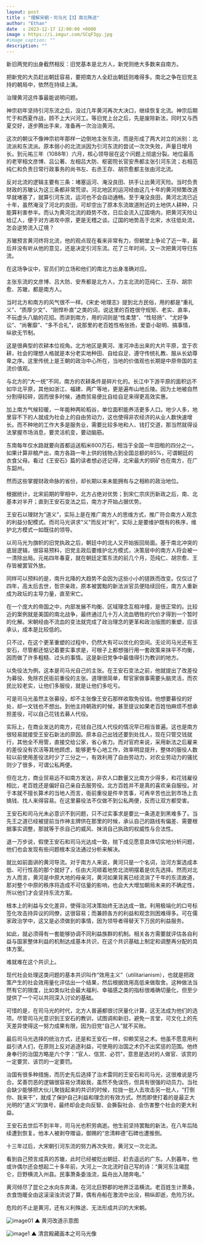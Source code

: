```yaml
---
layout: post
title : "理解宋朝・司马光【3】南北殊途"
author: "Ethan"
date  : 2023-12-17 12:00:00 +0800
image : https://i.imgur.com/SCqF3gy.jpg
#image_caption: ""
description: ""
---
```


新旧两党的出身截然相反：旧党基本是北方人，新党则绝大多数来自南方。

<!--more-->

把新党的大员赶出朝廷容易，要把南方人全赶出朝廷则难得多。南北之争在旧党主持的朝局中，依然在持续上演。

治理黄河这件事最能说明问题。

神宗初年坚持引河东流之后，没过几年黄河再次大决口，继续恢复北流。神宗后期忙于和西夏作战，顾不上大兴河工。等旧党上台之后，先是废除新法，同时又与西夏交好，逐步腾出手来，准备再一次治治黄河。

这次的朝议不像神宗初年那样一边倒地主张东流，而是形成了两大对立的派别：北流派和东流派。原本弱小的北流派因为引河东流的尝试一次次失败，声量日增月长。到元祐三年（1088年）六月，核心领导层在这个问题上彻底分裂。地位最高的老宰相文彦博、吕公著、左相吕大防、枢密院长官安焘都主张引河东流；右相范纯仁和负责日常行政事务的尚书左、右丞王存、胡宗愈都主张由河北流。

反对北流的逻辑主要有三条：堵塞运河、淹没良田、拱手让出黄河天险。当时负责财政的苏辙认为这三条都非常荒谬。河北地区的运河经由这几十年的黄河频繁改道早就堵塞了，就算引河东流，运河也不会自动通畅。至于淹没良田，黄河北流已近十年，虽然淹没了河北的良田，可却空出了原本东流故道附近的土地供人耕种，只能算利害参半。而认为黄河北流的趋势不改，日后会流入辽国境内，把黄河天险让给辽人，便于对方进攻中原，更是无稽之谈。辽国的地势高于北宋，水往低处流，怎会逆势流入辽境？

苏辙预言黄河终将北流，他的观点现在看来非常有力，但朝堂上争论了近一年，最后并没有听从他的意见，还是决定引河东流。花了三年时间，又一次把黄河导归东流。

在这场争议中，官员们的立场和他们的南北方出身准确对应。

主张东流的文彦博、吕大防、安焘都是北方人，力主北流的范纯仁、王存、胡宗愈、苏辙，都是南方人。

当时北方和南方的风气很不一样。《宋史·地理志》提到北方民俗，用的都是“重礼义”、“质厚少文”、“刚悍朴直”之类的词，说这里的百姓很守规矩、老实、直率，不玩虚头八脑的花招。而讲到南方，用的词则是“性柔慧”、“性轻扬”、“尤好争讼”、“尚奢靡”、“多不合礼”，说那里的老百姓性格张扬，爱耍小聪明、搞事情，纵欲无节制。

这是很典型的农耕本位视角。北方地区是黄河、淮河冲击出来的大片平原，宜于农耕，社会的理想人格就是本分老实地种田、自给自足、遵守传统礼教、服从长幼尊卑之序。这里传统上是王朝的政治中心所在，当地的价值观也长期是中原帝国的主流价值观。

与北方的“大一统”不同，南方的农耕条件是碎片化的。长江中下游平原的面积远不如华北平原，其他如浙江、福建、两广等地，更是遍布山地丘陵。因为土地被自然分割得较碎，因而很多时候，通商贸易便比自给自足来得更高效实惠。

加上南方气候较暖，一年能种两轮稻谷，单位面积能养活更多人口。地少人多，地里容不下的人就成为社会上的自由劳动力，这也使得非农经济的从业人数快速增长。而不种地的工作大多是服务业，需要比较多地和人、钱打交道，那当然就得设法掌握市场消息，要灵活机变，要动脑筋。

东南每年仅水路就要向首都运送稻米600万石，相当于全国一年田租的四分之一。如果计算非粮产出，南方各路一年上供的钱物占到全国总额的85%，可谓朝廷的衣食父母。看过《王安石》篇的读者想必还记得，北宋最大的铜矿也在南方，在广东韶州。

然而这些掌握财政命脉的省份，却长期以来未能拥有与之相称的政治地位。

根据统计，北宋前期的宰相中，北方占绝对优势；到宋仁宗庆历新政之后，南、北基本对半开；直到王安石变法之后，南方才开始占据优势。

王安石以理财为“道义”，实际上是在推广南方人的思维方式，推广符合南方人观念的利益分配模式。而司马光讲求“义”而反对“利”，实际上是要维护既有的秩序，维护北方模式一如既往的领导。

以司马光为旗帜的旧党执政之后，朝廷中的北人又开始扳回局面。基于南北冲突的底层逻辑，很容易预料，旧党主政后要维护北方模式，决策层中的南方人将会被一一清除出局。元祐四年春夏，就在朝廷定策东流的前几个月，范纯仁、胡宗愈、王存皆被罢官外放。

同样可以预料的是，南升北降的大趋势不会因为这些小小的搓跌而改变。仅仅过了四年，高太后去世，哲宗亲政，原本被罢黜的新法派官员便陆续回任，南方人重新成为政坛的主导力量，直至宋亡。

在一个庞大的帝国之中，内部发展不均衡、区域理念互相冲撞，是很正常的。比较近的案例就是美国的南北战争，最终通过几十万人流血牺牲的代价才得到一个暂时的化解。宋朝经由不流血的变法就完成了政治理念的更革和政治版图的重塑，应该承认，成本是比较低的。

只不过，在这个更革重塑的过程中，仍然大有可以优化的空间。无论司马光还有王安石，尽管都还惦记着要实事求是，可根子上都想强行用一套政策来抹平不均衡，因而做了许多粗糙、过头的事情。这是新旧党争中最值得引为教训的地方。

以免役法为例，这本是司马光自己的主张。在王安石变法之前，他就提出了改差役为募役、免除农民衙前重役的主张。道理很简单，帮官家做事需要头脑灵活，而农民比较老实，让他们多服役，就是让他们多吃亏。

可是司马光虽然主张募役，却不主张像王安石那样收取免役钱。他想要募役的好处，却一文钱也不想出。到他主持朝政的时候，甚至提议如果老百姓怕麻烦不想承担差役，可以自己花钱去募人代役。

实际上，在商业发达的南方，花钱自己找人代役的情况早已相当普遍。这也是南方很轻易就接受王安石新法的原因。原本自己出钱还要到处找人，现在只管交钱就行，其他全不用管，直接交给公家，省心省力。而对官府来说，采用新法之后雇来的差役没有农活等其他顾虑，能够更专心地工作，效率明显提升，整体的服役人数较以前使用差役法时少了三分之一，有效利用了自由劳动力，对农业劳动力的骚扰则少了很多，可谓公私两便。

但在北方，商业贸易远不如南方发达，非农人口数量又比南方少得多，和花钱雇役相比，老百姓还是偏好自己亲自去服劳役。北方百姓并不是真的喜欢亲自服役。对于本就不擅长算术的当地人而言，衙前重役是件辛苦事，可再辛苦也比到市场上去搞钱、找人来得容易。在这里募役法不仅做不到公私两便，反而让双方都受害。

王安石和司马光未必意识不到问题，只不过实事求是要比一条道走到黑难多了。当先王之道已经被提前当作神主牌供在那里的时候，承认自己的路线有偏差、需要根据事实调整，那就等于杀自己的威风、抹消自己执政的权威性与合法性。

退一万步说，假使王安石和司马光达成一致，抛下成见愿意具体切实地分析问题，他们也会发现有些问题根本没法通过分析来解决。

就比如前面讲的黄河导流。对于南方人来说，黄河只是一个名词，治河方案选成本低、可行性高的那个就好了，任由大河顺着地势北流明摆着是优先选择。然而对北方人而言，黄河是中原大地的母亲河，黄河如果背离已经流淌了千年的东流故道，那对整个中原的秩序将造成不可估量的影响，也会大大增加朝局未来的不确定性，所以他们才会坚持东流方案。

根本上的利益与文化差异，使得治河决策始终无法达成一致。利用极端化的口号标签化攻击持异议的同僚，这很容易；而兼顾各方的利益和观念则困难得多。可在儒家政治学中，这又是必须做到的事情，因为领导者得替天下万民的利益服务。

如此，就必须得有一套能够协调不同利益族群的机制。相关各方需要就评估各自利益与国家整体利益的机制达成基本共识，在这个共识基础上制定和调整再分配的具体方案。

难就难在这个共识上。

现代社会处理这类问题的基本共识叫作“效用主义”（utilitarianism），也就是把政策产生的社会效用量化评估出一个结果，然后根据效用高低来做取舍。这种做法当然有它的限度，比如类似社会最大福利、幸福感之类的指标很难确切量化，但至少提供了一个可以共同深入讨论的基础。

可惜的是，在司马光的时代，北方人普遍都很讨厌量化计算，这无法成为他们的选项。尽管司马光意识到王安石的教训，试图调和新旧，避免一言堂，可文化上的先天差异使得这一努力成果有限，因为旧党“自己人”就不买账。

最后司马光选择的统治方式，还是和王安石一样，仰赖奖惩之术。他虽不愿意用利益引诱人们，在原则上反对追逐利益，可使用的治国之术仍不出奖惩的范围。他终身奉行的治国方略是六个字：“官人、信赏、必罚”，意思是选对的人做官、该赏的一定要赏、该罚的一定要罚。

治国有很多种措施，而历史先后选择了治术雷同的王安石和司马光，这很难说是巧合。奖善罚恶的逻辑很容易分清敌我，虽然不免误伤，但具有很强的动员力。当社会缺少能够把大伙儿聚拢起来的共识的时候，拉拢一批人去攻击另一批人，“打倒你、我来干”，就成了保护自己利益和理念的有效方式。然而即使打着的是最正大光明的“道义”的旗号，最终却会走向反智、会撕裂社会、会伤害整个社会的更大利益。

王安石去世后不到半年，司马光也积劳病逝。他生前坚持罢黜的新法，在八年后陆续遭到恢复。他本人被剥夺赠谥，御赐的“忠清粹德”石碑也遭推倒。

十三年过后，大宋朝引河东流的努力再次失败，黄河又一次北流。

看到自己预言成真的苏辙，此时已经被贬出朝廷、赶去遥远的广东。人到暮年，他或许偶尔还会想起二十多年前，大河上一次北流时自己写的诗：“黄河东注竭昆仑，巨野横流入州县。民事萧条委浊流，扁舟出入随奔电。”

黄河倾尽了昆仑之水向东奔涌，在河北巨野郡的地界泛滥横流。老百姓生计萧条，衣食饱暖全由这滚滚浊流说了算，偶有舟船在激流中出没，稍纵即逝，危险万状。

危险的不止是黄河，还有义利殊途、无法形成共识的大宋朝。

![image01](https://i.imgur.com/BPmlhrB.png)
▲ 黄河改道示意图

![image1](https://i.imgur.com/r0hxuKG.png)
▲ 清宫殿藏画本之司马光像

<!--END-->